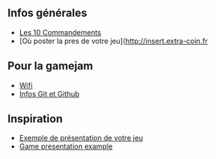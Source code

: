 
Infos générales
---
 * [Les 10 Commandements](10_COMMANDEMENTS.md)
 * [Où poster la pres de votre jeu](http://insert.extra-coin.fr

Pour la gamejam
---
 * [Wifi](WIFI.md)
 * [Infos Git et Github](GIT_AND_GITHUB.md)

Inspiration
---
 * [Exemple de présentation de votre jeu](GAME_PRESENTATION_EXEMPLE.md)
 * [Game presentation example](GAME_PRESENTATION_EXAMPLE.md)

